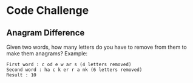 <h1>Code Challenge</h1>
<h2>Anagram Difference</h2>

Given two words, how many letters do you have to remove from them to make them anagrams?
Example:
```
First word : c od e w ar s (4 letters removed)
Second word : ha c k er r a nk (6 letters removed)
Result : 10
```